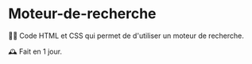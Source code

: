 # Moteur-de-recherche

👩‍💻 Code HTML et CSS qui permet de d'utiliser un moteur de recherche.

🕰️ Fait en 1 jour.
